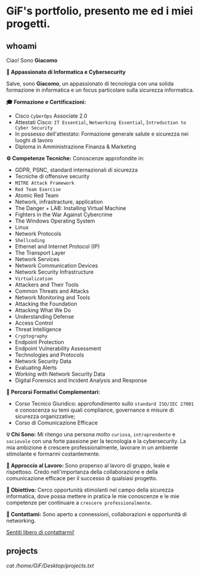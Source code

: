 # GiF's portfolio, presento me ed i miei progetti.

## whoami

Ciao! Sono **Giacomo**

**🚀 Appassionato di Informatica e Cybersecurity**

Salve, sono **Giacomo**, un appassionato di tecnologia con una solida formazione in informatica e un focus particolare sulla sicurezza informatica.

**🎓 Formazione e Certificazioni:**
- Cisco `CyberOps` Associate 2.0
- Attestati Cisco: `IT Essential`, `Networking Essential`, `Introduction to Cyber Security`
- In possesso dell'attestato: Formazione generale salute e sicurezza nei luoghi di lavoro
- Diploma in Amministrazione Finanza & Marketing

**⚙️ Competenze Tecniche:**
Conoscenze approfondite in:
- GDPR, PSNC, standard internazionali di sicurezza
- Tecniche di offensive security
- `MITRE Attack Framework`
- `Red Team Exercise`
- Atomic Red Team
- Network, infrastracture, application
- The Danger + LAB: Installing Virtual Machine
- Fighters in the War Against Cybercrime
- The Windows Operating System
- Linux
- Network Protocols
- `Shellcoding`
- Ethernet and Internet Protocol (IP)
- The Transport Layer
- Network Services
- Network Communication Devices
- Network Security Infrastructure
- `Virtualization`
- Attackers and Their Tools
- Common Threats and Attacks
- Network Monitoring and Tools
- Attacking the Foundation
- Attacking What We Do
- Understanding Defense
- Access Control
- Threat Intelligence
- `Cryptography`
- Endpoint Protection
- Endpoint Vulnerability Assessment
- Technologies and Protocols
- Network Security Data
- Evaluating Alerts
- Working with Network Security Data
- Digital Forensics and Incident Analysis and Response


**💼 Percorsi Formativi Complementari:**
- Corso Tecnico Giuridico: approfondimento sullo `standard ISO/IEC 27001` e conoscenza su temi quali compliance, governance e misure di sicurezza organizzative;
- Corso di Comunicazione Efficace

**💡 Chi Sono:**
Mi ritengo una persona molto `curiosa`, `intraprendente` e `socievole` con una forte passione per la tecnologia e la cybersecurity. La mia ambizione è crescere professionalmente, lavorare in un ambiente stimolante e formarmi costantemente.

**🤝 Approccio al Lavoro:**
Sono propenso al lavoro di gruppo, leale e rispettoso. Credo nell'importanza della collaborazione e della comunicazione efficace per il successo di qualsiasi progetto.

**🚀 Obiettivo:**
Cerco opportunità stimolanti nel campo della sicurezza informatica, dove possa mettere in pratica le mie conoscenze e le mie competenze per continuare a `crescere professionalmente`.

**📧 Contattami:**
Sono aperto a connessioni, collaborazioni e opportunità di networking.

[Sentiti libero di contattarmi!](./https://www.linkedin.com/in/giacomofestante/)

## projects

_cat /home/GiF/Desktop/projects.txt_


